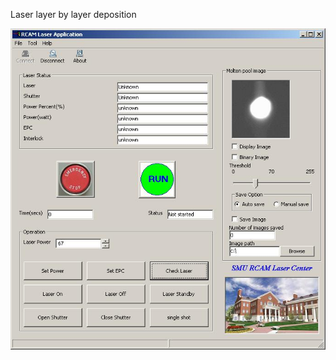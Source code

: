 Laser layer by layer deposition

![Screenshot](https://github.com/skyera/lasersff/blob/master/screenshot.jpg)
